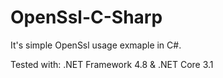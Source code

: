 # OpenSsl-C-Sharp

It's simple OpenSsl usage exmaple in C#.

Tested with: .NET Framework 4.8 & .NET Core 3.1
